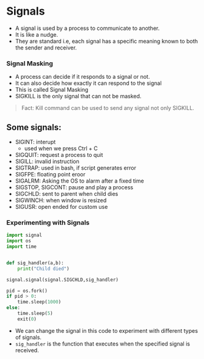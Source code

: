 # Signals
 - A signal is used by a process to communicate to another.
 - It is like a nudge.
 - They are standard i.e, each signal has a specific meaning known to both the sender and receiver.

 ### Signal Masking

 - A process can decide if it responds to a signal or not.
 - It can also decide how exactly it can respond to the signal
 - This is called Signal Masking
 - SIGKILL is the only signal that can not be masked.

 > Fact: Kill command can be used to send any signal not only SIGKILL.

 ## Some signals:
 
- SIGINT: interupt
    - used when we press Ctrl + C
- SIGQUIT: request a process to quit
- SIGILL: invalid instruction
- SIGTRAP: used in bash, if script generates error
- SIGFPE: floating point eroor
- SIGALRM: Asking the OS to alarm after a fixed time
- SIGSTOP, SIGCONT: pause and play a process
- SIGCHLD: sent to parent when child dies
- SIGWINCH: when window is resized
- SIGUSR: open ended for custom use


### Experimenting with Signals

```py
import signal
import os
import time


def sig_handler(a,b):
    print("Child died")

signal.signal(signal.SIGCHLD,sig_handler)

pid = os.fork()
if pid > 0:
    time.sleep(1000)
else:
    time.sleep(5)
    exit(0)
```
- We can change the signal in this code to experiment with different types of signals.
- `sig_handler` is the function that executes when the specified signal is received.
